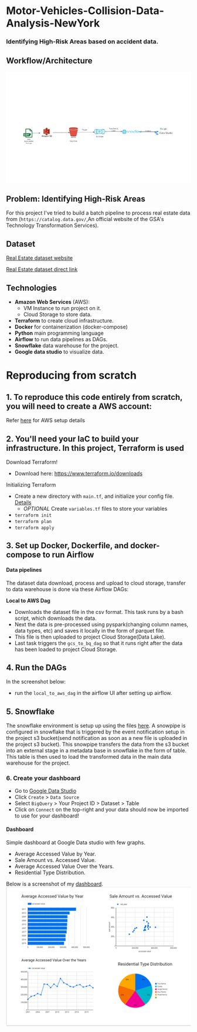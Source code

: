 # Motor-Vehicles-Collision-Data-Analysis-NewYork
### Identifying High-Risk Areas based on accident data.

## Workflow/Architecture
![alt text](./img/architecture.png)


## Problem: Identifying High-Risk Areas
For this project I've tried to build a batch pipeline to process real estate data   from (`https://catalog.data.gov/`,An official website of the GSA's Technology Transformation Services).

## Dataset
[Real Estate dataset website](https://catalog.data.gov/dataset/real-estate-sales-2001-2018/resource/f7cb94d8-283c-476f-a966-cc8c9e1308b4)

[Real Estate dataset direct link](https://data.ct.gov/api/views/5mzw-sjtu/rows.csv?accessType=DOWNLOAD)

## Technologies
- **Amazon Web Services** (AWS):
  - VM Instance to run project on it.
  - Cloud Storage to store data.
- **Terraform** to create cloud infrastructure.
- **Docker** for containerization (docker-compose)
- **Python** main programming language
- **Airflow** to run data pipelines as DAGs.
- **Snowflake** data warehouse for the project.
- **Google data studio** to visualize data.

# Reproducing from scratch
## 1. To reproduce this code entirely from scratch, you will need to create a AWS account:
Refer [here](https://github.com/adityachaudhary99/dataengineering-real-estate-analysis-project/blob/main/pre-reqs.md) for AWS setup details

## 2. You'll need your IaC to build your infrastructure. In this project, Terraform is used
Download Terraform!
* Download here: https://www.terraform.io/downloads

Initializing Terraform
* Create a new directory with `main.tf`, and initialize your config file. [Details](https://docs.aws.amazon.com/search/doc-search.html?searchPath=documentation&searchQuery=terraform+aws)
    * *OPTIONAL* Create `variables.tf` files to store your variables
* `terraform init`
* `terraform plan`
* `terraform apply`

## 3. Set up Docker, Dockerfile, and docker-compose to run Airflow

#### Data pipelines
The dataset data download, process and upload to cloud storage, transfer to data warehouse is done via these Airflow DAGs:

**Local to AWS Dag**  
  - Downloads the dataset file in the csv format. This task runs by a bash script, which downloads the data. 
  - Next the data is pre-processed using pyspark(changing column names, data types, etc) and saves it locally in the form of parquet file. 
  - This file is then uploaded to project Cloud Storage(Data Lake).
  - Last task triggers the <code>gcs_to_bq_dag</code> so that it runs right after the data has been loaded to project Cloud Storage.

## 4. Run the DAGs
In the screenshot below:
* run the `local_to_aws_dag` in the airflow UI after setting up airflow. 

## 5. Snowflake
The snowflake environment is setup up using the files [here](https://github.com/adityachaudhary99/dataengineering-real-estate-analysis-project/blob/main/snowflake_scripts).
A snowpipe is configured in snowflake that is triggered by the event notification setup in the project s3 bucket(send notification as soon as a new file is uploaded in the project s3 bucket). This snowpipe transfers the data from the s3 bucket into an external stage in a metadata base in snowflake in the form of table. This table is then used to load the transformed data in the main data warehouse for the project. 

### 6. Create your dashboard
* Go to [Google Data Studio](https://datastudio.google.com) 
* Click `Create` > `Data Source`
* Select `BigQuery` > Your Project ID > Dataset > Table
* Click on `Connect` on the top-right and your data should now be imported to use for your dashboard!

#### Dashboard
Simple dashboard at Google Data studio with few graphs.
- Average Accessed Value by Year.
- Sale Amount vs. Accessed Value.​
- Average Accessed Value Over the Years​.
- Residential Type Distribution.

Below is a screenshot of my [dashboard](https://lookerstudio.google.com/s/raoYn0w6ehQ).
![alt text](./img/Dashboard.png)
